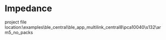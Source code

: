 # Impedance
project file location:\examples\ble_central\ble_app_multilink_central8\pca10040\s132\arm5_no_packs
